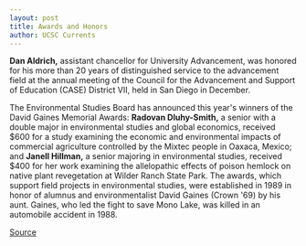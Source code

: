 ```yaml
---
layout: post
title: Awards and Honors  
author: UCSC Currents
---
```


**Dan Aldrich,** assistant chancellor for University Advancement, was honored for his more than 20 years of distinguished service to the advancement field at the annual meeting of the Council for the Advancement and Support of Education (CASE) District VII, held in San Diego in December.  

The Environmental Studies Board has announced this year's winners of the David Gaines Memorial Awards: **Radovan Dluhy-Smith,** a senior with a double major in environmental studies and global economics, received $600 for a study examining the economic and environmental impacts of commercial agriculture controlled by the Mixtec people in Oaxaca, Mexico; and **Janell Hillman,** a senior majoring in environmental studies, received $400 for her work examining the allelopathic effects of poison hemlock on native plant revegetation at Wilder Ranch State Park. The awards, which support field projects in environmental studies, were established in 1989 in honor of alumnus and environmentalist David Gaines (Crown '69) by his aunt. Gaines, who led the fight to save Mono Lake, was killed in an automobile accident in 1988.

[Source](http://www1.ucsc.edu/oncampus/currents/97-01-06/honors.htm "Permalink to Awards and Honors: 01-06-97")
